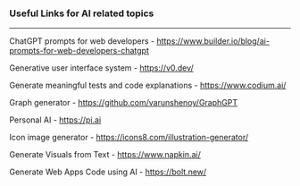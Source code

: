 ### Useful Links for AI related topics
---

ChatGPT prompts for web developers - https://www.builder.io/blog/ai-prompts-for-web-developers-chatgpt

Generative user interface system - https://v0.dev/

Generate meaningful tests and code explanations - https://www.codium.ai/

Graph generator - https://github.com/varunshenoy/GraphGPT

Personal AI - https://pi.ai

Icon image generator - https://icons8.com/illustration-generator/

Generate Visuals from Text - https://www.napkin.ai/

Generate Web Apps Code using AI - https://bolt.new/
